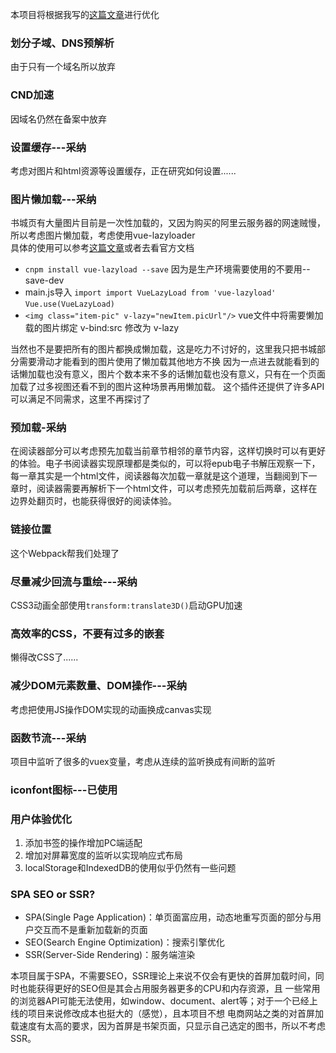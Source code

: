 本项目将根据我写的<a href="https://blog.csdn.net/qq_37205708/article/details/89737524">这篇文章</a>进行优化
### 划分子域、DNS预解析
由于只有一个域名所以放弃
### CND加速
因域名仍然在备案中放弃
### 设置缓存---采纳
考虑对图片和html资源等设置缓存，正在研究如何设置......
### 图片懒加载---采纳
书城页有大量图片目前是一次性加载的，又因为购买的阿里云服务器的网速贼慢，所以考虑图片懒加载，考虑使用vue-lazyloader<br>
具体的使用可以参考<a href="https://segmentfault.com/a/1190000014928116">这篇文章</a>或者去看官方文档<br>
- `cnpm install vue-lazyload --save` 因为是生产环境需要使用的不要用--save-dev<br>
- main.js导入 `import import VueLazyLoad from 'vue-lazyload'` `Vue.use(VueLazyLoad)`
- `<img class="item-pic" v-lazy="newItem.picUrl"/>` vue文件中将需要懒加载的图片绑定 v-bind:src 修改为 v-lazy 

当然也不是要把所有的图片都换成懒加载，这是吃力不讨好的，这里我只把书城部分需要滑动才能看到的图片使用了懒加载其他地方不换
因为一点进去就能看到的话懒加载也没有意义，图片个数本来不多的话懒加载也没有意义，只有在一个页面加载了过多视图还看不到的图片这种场景再用懒加载。
这个插件还提供了许多API可以满足不同需求，这里不再探讨了
### 预加载-采纳
在阅读器部分可以考虑预先加载当前章节相邻的章节内容，这样切换时可以有更好的体验。电子书阅读器实现原理都是类似的，可以将epub电子书解压观察一下，每一章其实是一个html文件，阅读器每次加载一章就是这个道理，当翻阅到下一章时，阅读器需要再解析下一个html文件，可以考虑预先加载前后两章，这样在边界处翻页时，也能获得很好的阅读体验。
### 链接位置
这个Webpack帮我们处理了
### 尽量减少回流与重绘---采纳
CSS3动画全部使用`transform:translate3D()`启动GPU加速
### 高效率的CSS，不要有过多的嵌套
懒得改CSS了......
### 减少DOM元素数量、DOM操作---采纳
考虑把使用JS操作DOM实现的动画换成canvas实现
### 函数节流---采纳
项目中监听了很多的vuex变量，考虑从连续的监听换成有间断的监听
### iconfont图标---已使用

### 用户体验优化
1. 添加书签的操作增加PC端适配
2. 增加对屏幕宽度的监听以实现响应式布局
3. localStorage和IndexedDB的使用似乎仍然有一些问题

### SPA SEO or SSR?
- SPA(Single Page Application)：单页面富应用，动态地重写页面的部分与用户交互而不是重新加载新的页面
- SEO(Search Engine Optimization)：搜索引擎优化
- SSR(Server-Side Rendering)：服务端渲染

本项目属于SPA，不需要SEO，SSR理论上来说不仅会有更快的首屏加载时间，同时也能获得更好的SEO但是其会占用服务器更多的CPU和内存资源，且
一些常用的浏览器API可能无法使用，如window、document、alert等；对于一个已经上线的项目来说修改成本也挺大的（感觉），且本项目不想
电商网站之类的对首屏加载速度有太高的要求，因为首屏是书架页面，只显示自己选定的图书，所以不考虑SSR。
